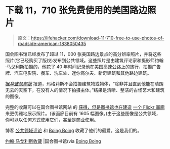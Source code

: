 # 下载 11，710 张免费使用的美国路边照片

> 原文：<https://lifehacker.com/download-11-710-free-to-use-photos-of-roadside-american-1838050435>

国会图书馆已经发布了超过 11，000 张美国路边景点的高分辨率照片，并将这些照片(它已经购买了版权)发布到公共领域。这些照片是由建筑评论家和摄影师约翰·马戈利斯拍摄的，他花了 40 年时间记录他在美国高速公路上的旅行，拍摄广告牌、汽车电影院、餐车、洗车处、迷你高尔夫、新奇建筑和其他路边建筑。



[据*华盛顿邮报*](https://www.washingtonpost.com/archive/lifestyle/1995/05/12/historic-preservation-through-a-lens/c333260e-5173-4d83-b0dd-6d871784097e/) 报道，玛格莉斯不会拍摄建筑物或物体，“除非并且直到他能在晴朗无云的天空下，在没有人的情况下拍摄主体。”结果是清晰、整洁的古怪艺术和建筑的图像。

完整的收藏可以在国会图书馆网站 的 [获得，但是图书馆也在建造](https://www.loc.gov/pictures/search/?q=mrg&sp=1&st=gallery) [一个 Flickr 画廊](https://www.flickr.com/photos/library_of_congress/albums/72157686396348231/page1) 来更优雅地展示照片。(该画廊目前有 1605 幅图像。)由于这些图像是公共领域，你可以以任何方式使用它们，甚至是商业使用。

博客 [公共领域评论](https://publicdomainreview.org/collections/john-margolies-photographs-of-roadside-america/) 和 [Boing Boing](https://boingboing.net/2019/09/03/vanishing-highway-architec.html) 收藏了他们的最爱。这是我们的。

[约翰·马戈利斯收藏](https://www.loc.gov/pictures/search/?q=mrg&sp=1&st=gallery) |国会图书馆(via [Boing Boing](https://boingboing.net/2019/09/03/vanishing-highway-architec.html)